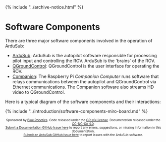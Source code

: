 {% include "../archive-notice.html" %}

# Software Components

There are three major software components involved in the operation of ArduSub:

- [ArduSub](https://github.com/ArduPilot/ardupilot): ArduSub is the autopilot software responsible for processing pilot input and controlling the ROV. ArduSub is the 'brains' of the ROV.
- [QGroundControl](https://github.com/mavlink/qgroundcontrol): QGroundControl is the user interface for operating the ROV.
- [Companion](https://github.com/bluerobotics/companion): The Raspberry Pi *Companion Computer* runs software that relays communications between the autopilot and QGroundControl via Ethernet communications. The Companion software also streams HD video to QGroundControl.

Here is a typical diagram of the software components and their interactions:

{% include "../introduction/software-components-miro-board.md" %}

<p style="font-size:10px; text-align:center">
Sponsored by <a href="http://www.bluerobotics.com/">Blue Robotics</a>. Code released under the <a href="https://github.com/bluerobotics/ardusub/blob/master/COPYING.txt">GPLv3 License</a>. Documentation released under the <a href="https://creativecommons.org/licenses/by-nc-sa/4.0/">CC-NC-SA 4.0</a>.<br />
<a href="https://github.com/bluerobotics/ardusub-gitbook/issues/">Submit a Documentation GitHub Issue here</a> to report any errors, suggestions, or missing information in this documentation.<br />
<a href="https://github.com/bluerobotics/ardusub/issues/">Submit an ArduSub GitHub Issue here</a> to report issues with the ArduSub software.
</p>
